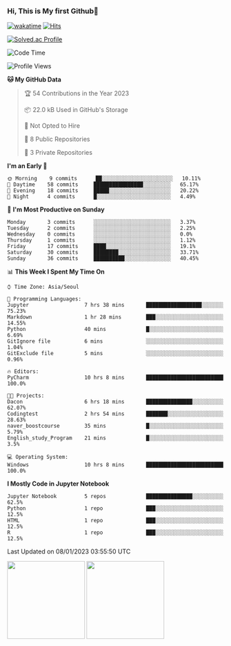 ### Hi, This is My first Github👋

[![wakatime](https://wakatime.com/badge/user/71e9b086-2699-4f07-a98e-cfef62a19780.svg)](https://wakatime.com/@71e9b086-2699-4f07-a98e-cfef62a19780)
[![Hits](https://hits.seeyoufarm.com/api/count/incr/badge.svg?url=https%3A%2F%2Fgithub.com%2FJonghyun-Park1027&count_bg=%2379C83D&title_bg=%23555555&icon=&icon_color=%23E7E7E7&title=hits&edge_flat=false)](https://hits.seeyoufarm.com)


[![Solved.ac Profile](http://mazassumnida.wtf/api/v2/generate_badge?boj=ppjjhh1027)](https://solved.ac/ppjjhh1027/)

<!--START_SECTION:waka-->
![Code Time](http://img.shields.io/badge/Code%20Time-57%20hrs%2031%20mins-blue)

![Profile Views](http://img.shields.io/badge/Profile%20Views-469-blue)

**🐱 My GitHub Data** 

> 🏆 54 Contributions in the Year 2023
 > 
> 📦 22.0 kB Used in GitHub's Storage 
 > 
> 🚫 Not Opted to Hire
 > 
> 📜 8 Public Repositories 
 > 
> 🔑 3 Private Repositories  
 > 
**I'm an Early 🐤** 

```text
🌞 Morning    9 commits      ██░░░░░░░░░░░░░░░░░░░░░░░   10.11% 
🌆 Daytime    58 commits     ████████████████░░░░░░░░░   65.17% 
🌃 Evening    18 commits     █████░░░░░░░░░░░░░░░░░░░░   20.22% 
🌙 Night      4 commits      █░░░░░░░░░░░░░░░░░░░░░░░░   4.49%

```
📅 **I'm Most Productive on Sunday** 

```text
Monday       3 commits      ░░░░░░░░░░░░░░░░░░░░░░░░░   3.37% 
Tuesday      2 commits      ░░░░░░░░░░░░░░░░░░░░░░░░░   2.25% 
Wednesday    0 commits      ░░░░░░░░░░░░░░░░░░░░░░░░░   0.0% 
Thursday     1 commits      ░░░░░░░░░░░░░░░░░░░░░░░░░   1.12% 
Friday       17 commits     ████░░░░░░░░░░░░░░░░░░░░░   19.1% 
Saturday     30 commits     ████████░░░░░░░░░░░░░░░░░   33.71% 
Sunday       36 commits     ██████████░░░░░░░░░░░░░░░   40.45%

```


📊 **This Week I Spent My Time On** 

```text
⌚︎ Time Zone: Asia/Seoul

💬 Programming Languages: 
Jupyter                  7 hrs 38 mins       ██████████████████░░░░░░░   75.23% 
Markdown                 1 hr 28 mins        ███░░░░░░░░░░░░░░░░░░░░░░   14.55% 
Python                   40 mins             █░░░░░░░░░░░░░░░░░░░░░░░░   6.69% 
GitIgnore file           6 mins              ░░░░░░░░░░░░░░░░░░░░░░░░░   1.04% 
GitExclude file          5 mins              ░░░░░░░░░░░░░░░░░░░░░░░░░   0.96%

🔥 Editors: 
PyCharm                  10 hrs 8 mins       █████████████████████████   100.0%

🐱‍💻 Projects: 
Dacon                    6 hrs 18 mins       ███████████████░░░░░░░░░░   62.07% 
Codingtest               2 hrs 54 mins       ███████░░░░░░░░░░░░░░░░░░   28.63% 
naver_boostcourse        35 mins             █░░░░░░░░░░░░░░░░░░░░░░░░   5.79% 
English_study_Program    21 mins             █░░░░░░░░░░░░░░░░░░░░░░░░   3.5%

💻 Operating System: 
Windows                  10 hrs 8 mins       █████████████████████████   100.0%

```

**I Mostly Code in Jupyter Notebook** 

```text
Jupyter Notebook         5 repos             ███████████████░░░░░░░░░░   62.5% 
Python                   1 repo              ███░░░░░░░░░░░░░░░░░░░░░░   12.5% 
HTML                     1 repo              ███░░░░░░░░░░░░░░░░░░░░░░   12.5% 
R                        1 repo              ███░░░░░░░░░░░░░░░░░░░░░░   12.5%

```



 Last Updated on 08/01/2023 03:55:50 UTC
<!--END_SECTION:waka-->

<p>
  <img height="180em" src="https://github-readme-stats.vercel.app/api?username=Jonghyun-Park1027&show_icons=true&include_all_commits=true&bg_color=30,e96443,904e95&title_color=fff&text_color=fff">
  <img height="180em" src="https://github-readme-stats.vercel.app/api/top-langs/?username=Jonghyun-Park1027&layout=compact&bg_color=30,e96443,904e95&title_color=fff&text_color=fff">
</p>


